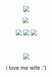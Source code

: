 <p align="center"
  
  ![](https://komarev.com/ghpvc/?username=your-github-username&color=FFD1DC&label=hi!&abbreviated=true)
<p align="center"

  
![](https://64.media.tumblr.com/30ed8ca1ba2b7fd2920b11eb7aaa4588/195a6ca674d87f57-5e/s250x400/2a328b1ed46809bfb11c61ff32b3c025c991e77f.gifv)‎ ‎ ‎ ‎ 
<p align="center"
  
 ![](https://files.catbox.moe/q1uywv.png) ![](https://files.catbox.moe/2zppnj.png) ![](https://files.catbox.moe/jyw88m.png) 

<p align="center"

  ‎
<p align="center"
  
![](https://cdn.discordapp.com/attachments/1116199668297248890/1379665039312814150/Untitled757_20250604110837.jpg?ex=684110b2&is=683fbf32&hm=1420e900cec53984a92446aa46a2e66495df1937782432db03420978829b1728&)
<p align="center"
  
i love me wife :')
  <p align="center"
    
  

